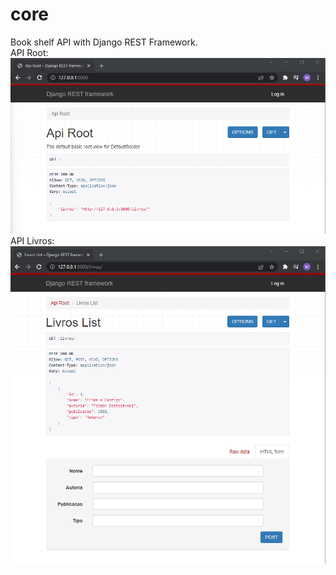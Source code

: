 # core

Book shelf API with Django REST Framework.
<br>
API Root:
<br>
<img src=https://github.com/maiconwa/core/blob/main/core/images/Root.png>
<br>
API Livros:
<br>
<img src=https://github.com/maiconwa/core/blob/main/core/images/Livros.png>
<br>
